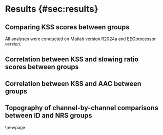 # Results {#sec:results}

## Comparing KSS scores between groups

All analyses were conducted on Matlab version R2024a and EEGprocessor *version*. 


## Correlation between KSS and slowing ratio scores between groups

## Correlation between KSS and AAC between groups

## Topography of channel-by-channel comparisons between ID and NRS groups

\newpage

